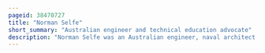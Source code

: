 ```yaml
---
pageid: 38470727
title: "Norman Selfe"
short_summary: "Australian engineer and technical education advocate"
description: "Norman Selfe was an Australian engineer, naval architect, inventor, urban planner and outspoken advocate of technical education. After emigrating as a Boy from England to sydney as an Apprentice Engineer following his Father's Trade. Selfe designed many bridges, docks, boats, and much precision machinery for the city. He also introduced new Refrigeration hydraulic electrical and transport Systems. During his Lifetime he received international Acclaim for these Achievements. Decades before the Sydney Harbour Bridge was built the City came close to building a self-designed Steel Cantilever Bridge across the Harbour after he won the second public Competition for a Bridge Design."
---
```

